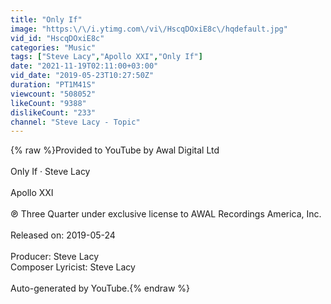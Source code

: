```yaml
---
title: "Only If"
image: "https:\/\/i.ytimg.com\/vi\/HscqDOxiE8c\/hqdefault.jpg"
vid_id: "HscqDOxiE8c"
categories: "Music"
tags: ["Steve Lacy","Apollo XXI","Only If"]
date: "2021-11-19T02:11:00+03:00"
vid_date: "2019-05-23T10:27:50Z"
duration: "PT1M41S"
viewcount: "508052"
likeCount: "9388"
dislikeCount: "233"
channel: "Steve Lacy - Topic"
---
```

{% raw %}Provided to YouTube by Awal Digital Ltd<br /><br />Only If · Steve Lacy<br /><br />Apollo XXI<br /><br />℗ Three Quarter under exclusive license to AWAL Recordings America, Inc.<br /><br />Released on: 2019-05-24<br /><br />Producer: Steve Lacy<br />Composer  Lyricist: Steve Lacy<br /><br />Auto-generated by YouTube.{% endraw %}
